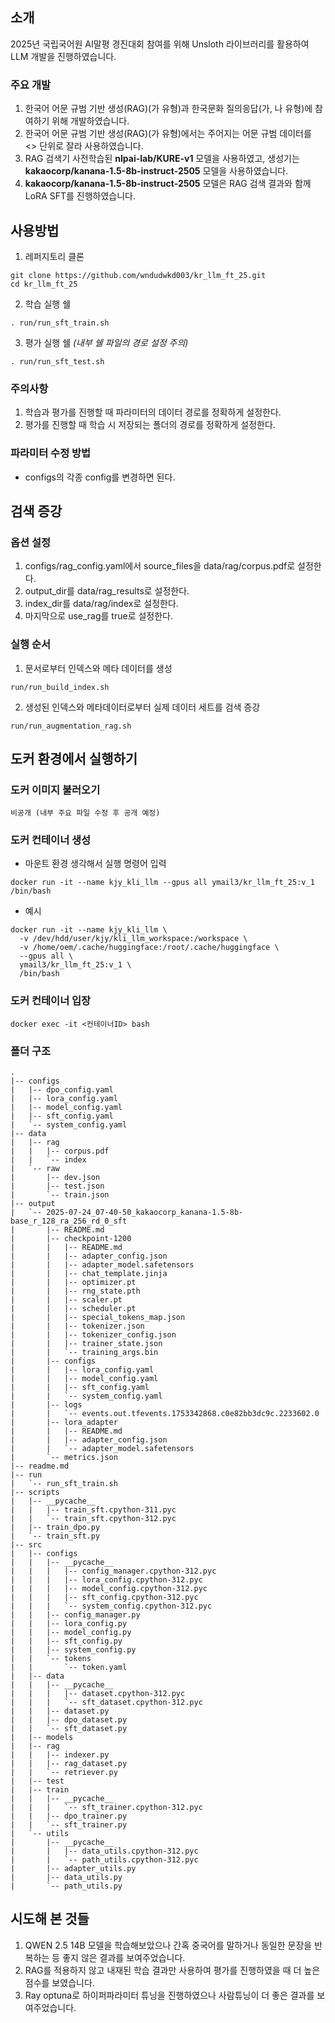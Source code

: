 ## 소개
2025년 국립국어원 AI말평 경진대회 참여를 위해 Unsloth 라이브러리를 활용하여 LLM 개발을 진행하였습니다.

### 주요 개발
1. 한국어 어문 규범 기반 생성(RAG)(가 유형)과 한국문화 질의응답(가, 나 유형)에 참여하기 위해 개발하였습니다.
2. 한국어 어문 규범 기반 생성(RAG)(가 유형)에서는 주어지는 어문 규범 데이터를 <> 단위로 잘라 사용하였습니다.
3. RAG 검색기 사전학습된 **nlpai-lab/KURE-v1** 모델을 사용하였고, 생성기는 **kakaocorp/kanana-1.5-8b-instruct-2505** 모델을 사용하였습니다.
4. **kakaocorp/kanana-1.5-8b-instruct-2505** 모델은 RAG 검색 결과와 함께 LoRA SFT를 진행하였습니다.


## 사용방법
1. 레퍼지토리 클론
```
git clone https://github.com/wndudwkd003/kr_llm_ft_25.git
cd kr_llm_ft_25
```

2. 학습 실행 쉘
```
. run/run_sft_train.sh
```

3. 평가 실행 쉘 *(내부 쉘 파일의 경로 설정 주의)*
```
. run/run_sft_test.sh
```

### 주의사항
1. 학습과 평가를 진행할 때 파라미터의 데이터 경로를 정확하게 설정한다.
2. 평가를 진행할 때 학습 시 저장되는 폴더의 경로를 정확하게 설정한다.

### 파라미터 수정 방법
- configs의 각종 config를 변경하면 된다.


## 검색 증강
### 옵션 설정
1. configs/rag_config.yaml에서 source_files을 data/rag/corpus.pdf로 설정한다.
2. output_dir를 data/rag_results로 설정한다.
3. index_dir를 data/rag/index로 설정한다.
4. 마지막으로 use_rag를 true로 설정한다.

### 실행 순서
1. 문서로부터 인덱스와 메타 데이터를 생성
```
run/run_build_index.sh
```

2. 생성된 인덱스와 메타데이터로부터 실제 데이터 세트를 검색 증강
```
run/run_augmentation_rag.sh
```


## 도커 환경에서 실행하기

### 도커 이미지 불러오기
```
비공개 (내부 주요 파일 수정 후 공개 예정)
```


### 도커 컨테이너 생성

- 마운트 환경 생각해서 실행 명령어 입력
```
docker run -it --name kjy_kli_llm --gpus all ymail3/kr_llm_ft_25:v_1 /bin/bash
```

- 예시
```
docker run -it --name kjy_kli_llm \
  -v /dev/hdd/user/kjy/kli_llm_workspace:/workspace \
  -v /home/oem/.cache/huggingface:/root/.cache/huggingface \
  --gpus all \
  ymail3/kr_llm_ft_25:v_1 \
  /bin/bash
```

### 도커 컨테이너 입장
```
docker exec -it <컨테이너ID> bash
```



### 폴더 구조

```
.
|-- configs
|   |-- dpo_config.yaml
|   |-- lora_config.yaml
|   |-- model_config.yaml
|   |-- sft_config.yaml
|   `-- system_config.yaml
|-- data
|   |-- rag
|   |   |-- corpus.pdf
|   |   `-- index
|   `-- raw
|       |-- dev.json
|       |-- test.json
|       `-- train.json
|-- output
|   `-- 2025-07-24_07-40-50_kakaocorp_kanana-1.5-8b-base_r_128_ra_256_rd_0_sft
|       |-- README.md
|       |-- checkpoint-1200
|       |   |-- README.md
|       |   |-- adapter_config.json
|       |   |-- adapter_model.safetensors
|       |   |-- chat_template.jinja
|       |   |-- optimizer.pt
|       |   |-- rng_state.pth
|       |   |-- scaler.pt
|       |   |-- scheduler.pt
|       |   |-- special_tokens_map.json
|       |   |-- tokenizer.json
|       |   |-- tokenizer_config.json
|       |   |-- trainer_state.json
|       |   `-- training_args.bin
|       |-- configs
|       |   |-- lora_config.yaml
|       |   |-- model_config.yaml
|       |   |-- sft_config.yaml
|       |   `-- system_config.yaml
|       |-- logs
|       |   `-- events.out.tfevents.1753342868.c0e82bb3dc9c.2233602.0
|       |-- lora_adapter
|       |   |-- README.md
|       |   |-- adapter_config.json
|       |   `-- adapter_model.safetensors
|       `-- metrics.json
|-- readme.md
|-- run
|   `-- run_sft_train.sh
|-- scripts
|   |-- __pycache__
|   |   |-- train_sft.cpython-311.pyc
|   |   `-- train_sft.cpython-312.pyc
|   |-- train_dpo.py
|   `-- train_sft.py
|-- src
|   |-- configs
|   |   |-- __pycache__
|   |   |   |-- config_manager.cpython-312.pyc
|   |   |   |-- lora_config.cpython-312.pyc
|   |   |   |-- model_config.cpython-312.pyc
|   |   |   |-- sft_config.cpython-312.pyc
|   |   |   `-- system_config.cpython-312.pyc
|   |   |-- config_manager.py
|   |   |-- lora_config.py
|   |   |-- model_config.py
|   |   |-- sft_config.py
|   |   |-- system_config.py
|   |   `-- tokens
|   |       `-- token.yaml
|   |-- data
|   |   |-- __pycache__
|   |   |   |-- dataset.cpython-312.pyc
|   |   |   `-- sft_dataset.cpython-312.pyc
|   |   |-- dataset.py
|   |   |-- dpo_dataset.py
|   |   `-- sft_dataset.py
|   |-- models
|   |-- rag
|   |   |-- indexer.py
|   |   |-- rag_dataset.py
|   |   `-- retriever.py
|   |-- test
|   |-- train
|   |   |-- __pycache__
|   |   |   `-- sft_trainer.cpython-312.pyc
|   |   |-- dpo_trainer.py
|   |   `-- sft_trainer.py
|   `-- utils
|       |-- __pycache__
|       |   |-- data_utils.cpython-312.pyc
|       |   `-- path_utils.cpython-312.pyc
|       |-- adapter_utils.py
|       |-- data_utils.py
|       `-- path_utils.py
```

## 시도해 본 것들
1. QWEN 2.5 14B 모델을 학습해보았으나 간혹 중국어를 말하거나 동일한 문장을 반복하는 등 좋지 않은 결과를 보여주었습니다.
2. RAG를 적용하지 않고 내재된 학습 결과만 사용하여 평가를 진행하였을 때 더 높은 점수를 보였습니다.
3. Ray optuna로 하이퍼파라미터 튜닝을 진행하였으나 사람튜닝이 더 좋은 결과를 보여주었습니다.
